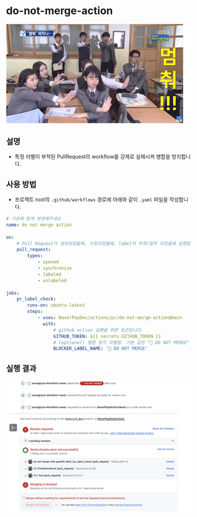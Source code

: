 # do-not-merge-action

![stop](./src/assets/stop.png)

## 설명

- 특정 라벨이 부착된 PullRequest의 workflow를 강제로 실패시켜 병합을 방지합니다.

## 사용 방법

- 프로젝트 root의 `.github/workflows` 경로에 아래와 같이 `.yaml` 파일을 작성합니다.

```yaml
# 기호에 맞게 변경해주세요
name: do not merge action 

on:
    # Pull Request가 생성되었을때, 수정되었을때, label이 부착/탈착 되었을때 실행됩니다.
    pull_request:
        types:
            - opened
            - synchronize
            - labeled
            - unlabeled

jobs:
    pr_label_check:
        runs-on: ubuntu-latest
        steps:
            - uses: NaverPayDev/actions/pr/do-not-merge-action@main
              with:
                  # github action 실행을 위한 토큰입니다.
                  GITHUB_TOKEN: ${{ secrets.GITHUB_TOKEN }}
                  # (optional) 병합 방지 라벨명. 기본 값은 "🚫 DO NOT MERGE" 입니다.
                  BLOCKER_LABEL_NAME: '🚫 DO NOT MERGE'

```

## 실행 결과

![example](./src/assets/example.png)
